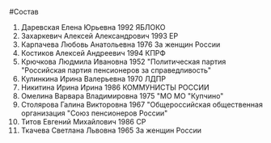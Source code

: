#Состав
1. Даревская Елена Юрьевна 1992 ЯБЛОКО
2. Захаркевич Алексей Александрович 1993 ЕР
3. Карпачева Любовь Анатольевна 1976 За женщин России
4. Костиков Алексей Андреевич 1994 КПРФ
5. Крючкова Людмила Ивановна 1952 \"Политическая партия \"Российская партия пенсионеров за справедливость\"
6. Кулинкина Ирина Валерьевна 1970 ЛДПР
7. Никитина Ирина Ирина 1986 КОММУНИСТЫ РОССИИ
8. Омелина Варвара Владимировна 1975 \"МО МО \"Купчино\"
9. Столярова Галина Викторовна 1967 \"Общероссийская общественная организация \"Союз пенсионеров России\"
10. Титов Евгений Михайлович 1986 СР
11. Ткачева Светлана Львовна 1965 За женщин России

